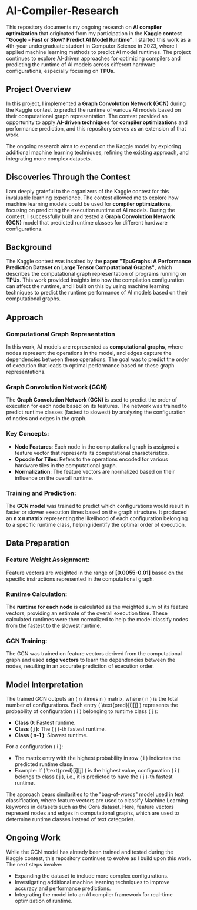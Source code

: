 # AI-Compiler-Research

This repository documents my ongoing research on **AI compiler optimization** that originated from my participation in the **Kaggle contest "Google - Fast or Slow? Predict AI Model Runtime"**. I started this work as a 4th-year undergraduate student in Computer Science in 2023, where I applied machine learning methods to predict AI model runtimes. The project continues to explore AI-driven approaches for optimizing compilers and predicting the runtime of AI models across different hardware configurations, especially focusing on **TPUs**.

## Project Overview

In this project, I implemented a **Graph Convolution Network (GCN)** during the Kaggle contest to predict the runtime of various AI models based on their computational graph representation. The contest provided an opportunity to apply **AI-driven techniques** for **compiler optimizations** and performance prediction, and this repository serves as an extension of that work.

The ongoing research aims to expand on the Kaggle model by exploring additional machine learning techniques, refining the existing approach, and integrating more complex datasets.

## Discoveries Through the Contest

I am deeply grateful to the organizers of the Kaggle contest for this invaluable learning experience. The contest allowed me to explore how machine learning models could be used for **compiler optimizations**, focusing on predicting the execution runtime of AI models. During the contest, I successfully built and tested a **Graph Convolution Network (GCN)** model that predicted runtime classes for different hardware configurations.

## Background

The Kaggle contest was inspired by the **paper "TpuGraphs: A Performance Prediction Dataset on Large Tensor Computational Graphs"**, which describes the computational graph representation of programs running on **TPUs**. This work provided insights into how the compilation configuration can affect the runtime, and I built on this by using machine learning techniques to predict the runtime performance of AI models based on their computational graphs.

## Approach

### Computational Graph Representation

In this work, AI models are represented as **computational graphs**, where nodes represent the operations in the model, and edges capture the dependencies between these operations. The goal was to predict the order of execution that leads to optimal performance based on these graph representations.

### Graph Convolution Network (GCN)

The **Graph Convolution Network (GCN)** is used to predict the order of execution for each node based on its features. The network was trained to predict runtime classes (fastest to slowest) by analyzing the configuration of nodes and edges in the graph.

### Key Concepts:
- **Node Features**: Each node in the computational graph is assigned a feature vector that represents its computational characteristics.
- **Opcode for Tiles**: Refers to the operations encoded for various hardware tiles in the computational graph.
- **Normalization**: The feature vectors are normalized based on their influence on the overall runtime.

### Training and Prediction:
The **GCN model** was trained to predict which configurations would result in faster or slower execution times based on the graph structure. It produced an **n x n matrix** representing the likelihood of each configuration belonging to a specific runtime class, helping identify the optimal order of execution.

## Data Preparation

### Feature Weight Assignment:
Feature vectors are weighted in the range of **[0.0055-0.01]** based on the specific instructions represented in the computational graph.

### Runtime Calculation:
The **runtime for each node** is calculated as the weighted sum of its feature vectors, providing an estimate of the overall execution time. These calculated runtimes were then normalized to help the model classify nodes from the fastest to the slowest runtime.

### GCN Training:
The GCN was trained on feature vectors derived from the computational graph and used **edge vectors** to learn the dependencies between the nodes, resulting in an accurate prediction of execution order.

## Model Interpretation

The trained GCN outputs an \( n \times n \) matrix, where \( n \) is the total number of configurations. Each entry \( \text{pred}[i][j] \) represents the probability of configuration \( i \) belonging to runtime class \( j \):

- **Class 0**: Fastest runtime.
- **Class \( j \)**: The \( j \)-th fastest runtime.
- **Class \( n-1 \)**: Slowest runtime.

For a configuration \( i \):
- The matrix entry with the highest probability in row \( i \) indicates the predicted runtime class.
- Example: If \( \text{pred}[i][j] \) is the highest value, configuration \( i \) belongs to class \( j \), i.e., it is predicted to have the \( j \)-th fastest runtime.
  
The approach bears similarities to the "bag-of-words" model used in text classification, where feature vectors are used to classify Machine Learning keywords in datasets such as the Cora dataset. Here, feature vectors represent nodes and edges in computational graphs, which are used to determine runtime classes instead of text categories.

## Ongoing Work

While the GCN model has already been trained and tested during the Kaggle contest, this repository continues to evolve as I build upon this work. The next steps involve:
- Expanding the dataset to include more complex configurations.
- Investigating additional machine learning techniques to improve accuracy and performance predictions.
- Integrating the model into an AI compiler framework for real-time optimization of runtime.
